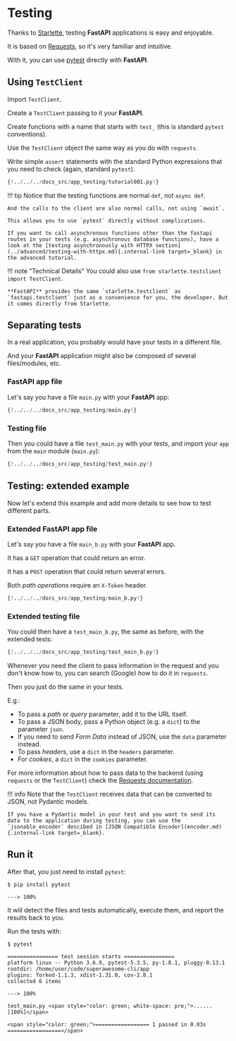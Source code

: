 # Testing

Thanks to <a href="https://www.starlette.io/testclient/" class="external-link" target="_blank">Starlette</a>, testing **FastAPI** applications is easy and enjoyable.

It is based on <a href="http://docs.python-requests.org" class="external-link" target="_blank">Requests</a>, so it's very familiar and intuitive.

With it, you can use <a href="https://docs.pytest.org/" class="external-link" target="_blank">pytest</a> directly with **FastAPI**.

## Using `TestClient`

Import `TestClient`.

Create a `TestClient` passing to it your **FastAPI**.

Create functions with a name that starts with `test_` (this is standard `pytest` conventions).

Use the `TestClient` object the same way as you do with `requests`.

Write simple `assert` statements with the standard Python expressions that you need to check (again, standard `pytest`).

```Python hl_lines="2  12  15 16 17 18"
{!../../../docs_src/app_testing/tutorial001.py!}
```

!!! tip
    Notice that the testing functions are normal `def`, not `async def`.

    And the calls to the client are also normal calls, not using `await`.

    This allows you to use `pytest` directly without complications.

    If you want to call asynchronous functions other than the fastapi routes in your tests (e.g. asynchronous database functions), have a look at the [testing asynchronously with HTTPX section](../advanced/testing-with-httpx.md){.internal-link target=_blank} in the advanced tutorial.

!!! note "Technical Details"
    You could also use `from starlette.testclient import TestClient`.

    **FastAPI** provides the same `starlette.testclient` as `fastapi.testclient` just as a convenience for you, the developer. But it comes directly from Starlette.

## Separating tests

In a real application, you probably would have your tests in a different file.

And your **FastAPI** application might also be composed of several files/modules, etc.

### **FastAPI** app file

Let's say you have a file `main.py` with your **FastAPI** app:

```Python
{!../../../docs_src/app_testing/main.py!}
```

### Testing file

Then you could have a file `test_main.py` with your tests, and import your `app` from the `main` module (`main.py`):

```Python
{!../../../docs_src/app_testing/test_main.py!}
```

## Testing: extended example

Now let's extend this example and add more details to see how to test different parts.

### Extended **FastAPI** app file

Let's say you have a file `main_b.py` with your **FastAPI** app.

It has a `GET` operation that could return an error.

It has a `POST` operation that could return several errors.

Both *path operations* require an `X-Token` header.

```Python
{!../../../docs_src/app_testing/main_b.py!}
```

### Extended testing file

You could then have a `test_main_b.py`, the same as before, with the extended tests:

```Python
{!../../../docs_src/app_testing/test_main_b.py!}
```

Whenever you need the client to pass information in the request and you don't know how to, you can search (Google) how to do it in `requests`.

Then you just do the same in your tests.

E.g.:

* To pass a *path* or *query* parameter, add it to the URL itself.
* To pass a JSON body, pass a Python object (e.g. a `dict`) to the parameter `json`.
* If you need to send *Form Data* instead of JSON, use the `data` parameter instead.
* To pass *headers*, use a `dict` in the `headers` parameter.
* For *cookies*, a `dict` in the `cookies` parameter.

For more information about how to pass data to the backend (using `requests` or the `TestClient`) check the <a href="http://docs.python-requests.org" class="external-link" target="_blank">Requests documentation</a>.

!!! info
    Note that the `TestClient` receives data that can be converted to JSON, not Pydantic models.

    If you have a Pydantic model in your test and you want to send its data to the application during testing, you can use the `jsonable_encoder` descibed in [JSON Compatible Encoder](encoder.md){.internal-link target=_blank}.

## Run it

After that, you just need to install `pytest`:

<div class="termy">

```console
$ pip install pytest

---> 100%
```

</div>

It will detect the files and tests automatically, execute them, and report the results back to you.

Run the tests with:

<div class="termy">

```console
$ pytest

================ test session starts ================
platform linux -- Python 3.6.9, pytest-5.3.5, py-1.8.1, pluggy-0.13.1
rootdir: /home/user/code/superawesome-cli/app
plugins: forked-1.1.3, xdist-1.31.0, cov-2.8.1
collected 6 items

---> 100%

test_main.py <span style="color: green; white-space: pre;">......                            [100%]</span>

<span style="color: green;">================= 1 passed in 0.03s =================</span>
```

</div>
